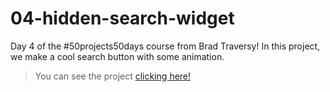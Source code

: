 # 04-hidden-search-widget
Day 4 of the #50projects50days course from Brad Traversy!
In this project, we make a cool search button with some animation.

> You can see the project [clicking here!](https://alejandroszg.github.io/04-hidden-search-widget/)